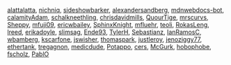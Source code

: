 [alattalatta](/en-US/profiles/alattalatta),
[nichniq](/en-US/profiles/nichniq),
[sideshowbarker](/en-US/profiles/sideshowbarker),
[alexandersandberg](/en-US/profiles/alexandersandberg),
[mdnwebdocs-bot](/en-US/profiles/mdnwebdocs-bot),
[calamityAdam](/en-US/profiles/calamityAdam),
[schalkneethling](/en-US/profiles/schalkneethling),
[chrisdavidmills](/en-US/profiles/chrisdavidmills),
[QuourTige](/en-US/profiles/QuourTige),
[mrscurvs](/en-US/profiles/mrscurvs), [Sheppy](/en-US/profiles/Sheppy),
[mfuji09](/en-US/profiles/mfuji09),
[ericwbailey](/en-US/profiles/ericwbailey),
[SphinxKnight](/en-US/profiles/SphinxKnight),
[mfluehr](/en-US/profiles/mfluehr), [teoli](/en-US/profiles/teoli),
[RokasLeng](/en-US/profiles/RokasLeng), [lreed](/en-US/profiles/lreed),
[erikadoyle](/en-US/profiles/erikadoyle),
[slimsag](/en-US/profiles/slimsag), [Ende93](/en-US/profiles/Ende93),
[TylerH](/en-US/profiles/TylerH),
[Sebastianz](/en-US/profiles/Sebastianz),
[IanRamosC](/en-US/profiles/IanRamosC),
[wbamberg](/en-US/profiles/wbamberg),
[kscarfone](/en-US/profiles/kscarfone),
[jswisher](/en-US/profiles/jswisher),
[thomaspark](/en-US/profiles/thomaspark),
[justleroy](/en-US/profiles/justleroy),
[jenoziggy77](/en-US/profiles/jenoziggy77),
[ethertank](/en-US/profiles/ethertank),
[tregagnon](/en-US/profiles/tregagnon),
[medicdude](/en-US/profiles/medicdude),
[Potappo](/en-US/profiles/Potappo), [cers](/en-US/profiles/cers),
[McGurk](/en-US/profiles/McGurk),
[hobophobe](/en-US/profiles/hobophobe),
[fscholz](/en-US/profiles/fscholz), [PablO](/en-US/profiles/PablO)
